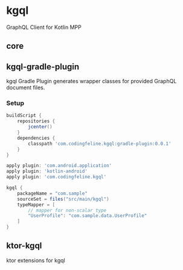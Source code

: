 kgql
===

GraphQL Client for Kotlin MPP

## core

## kgql-gradle-plugin

kgql Gradle Plugin generates wrapper classes for provided GraphQL document files.


### Setup

```gradle
buildScript {
    repositories {
        jcenter()
    }
    dependencies {
        classpath 'com.codingfeline.kgql:gradle-plugin:0.0.1'
    }
}

apply plugin: 'com.android.application'
apply plugin: 'kotlin-android'
apply plugin: 'com.codingfeline.kgql'

kgql {
    packageName = "com.sample"
    sourceSet = files("src/main/kgql")
    typeMapper = [
        // mapper for non-scalar type
        "UserProfile": "com.sample.data.UserProfile"
    ]
}
```

## ktor-kgql

ktor extensions for kgql



